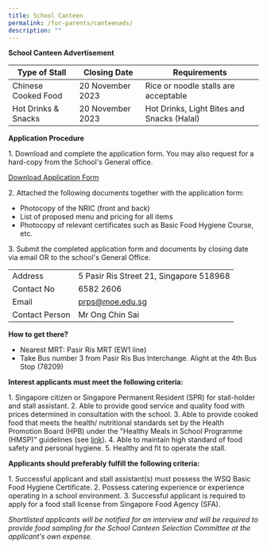 ```yaml
---
title: School Canteen
permalink: /for-parents/canteenads/
description: ""
---
```

**School Canteen Advertisement**



| Type of Stall | Closing Date | Requirements |
| -------- | -------- | -------- |
| Chinese Cooked Food    | 20 November 2023     | Rice or noodle stalls are acceptable  |
| Hot Drinks & Snacks    | 20 November 2023     | Hot Drinks, Light Bites and Snacks (Halal)    |

**Application Procedure**

1\. Download and complete the application form. You may also request for a hard-copy from the School's General office.

[Download Application Form](https://file.go.gov.sg/canteenstall.pdf)

2\. Attached the following documents together with the application form:

* Photocopy of the NRIC (front and back)
* List of proposed menu and pricing for all items
* Photocopy of relevant certificates such as Basic Food Hygiene Course, etc. 

3\. Submit the completed application form and documents by closing date via email OR to the school's General Office.



| |  |  
| -------- | -------- | 
| Address  | 5 Pasir Ris Street 21, Singapore 518968    | 
|Contact No| 6582 2606|
|Email| prps@moe.edu.sg |
|Contact Person| Mr Ong Chin Sai|

**How to get there?**

* Nearest MRT: Pasir Ris MRT (EW1 line)
* Take Bus number 3 from Pasir Ris Bus Interchange. Alight at the 4th Bus Stop (78209)

**Interest applicants must meet the following criteria:**

1\. Singapore citizen or Singapore Permanent Resident (SPR) for stall-holder and stall assistant.
2\. Able to provide good service and quality food with prices determined in consultation with the school.
3\. Able to provide cooked food that meets the health/ nutritional standards set by the Health Promotion Board (HPB) under the "Healthy Meals in School Programme (HMSP)" guidelines (see [link](https://www.hpb.gov.sg/schools/school-programmes/healthy-meals-in-schools-programme)).
4\. Able to maintain high standard of food safety and personal hygiene.
5\. Healthy and fit to operate the stall.

**Applicants should preferably fulfill the following criteria:**

1\. Successful applicant and stall assistant(s) must possess the WSQ Basic Food Hygiene Certificate.
2\. Possess catering experience or experience operating in a school environment.
3\. Successful applicant is required to apply for a food stall license from Singapore Food Agency (SFA).

*Shortlisted applicants will be notified for an interview and will be required to provide food sampling for the School Canteen Selection Committee at the applicant's own expense.*